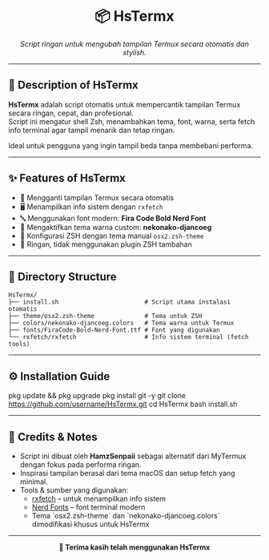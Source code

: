 <h1 align="center">📦 HsTermx</h1>
<p align="center"><i>Script ringan untuk mengubah tampilan Termux secara otomatis dan stylish.</i></p>

---

## 📌 Description of HsTermx

**HsTermx** adalah script otomatis untuk mempercantik tampilan Termux secara ringan, cepat, dan profesional.  
Script ini mengatur shell Zsh, menambahkan tema, font, warna, serta fetch info terminal agar tampil menarik dan tetap ringan.

Ideal untuk pengguna yang ingin tampil beda tanpa membebani performa.

---

## ✨ Features of HsTermx

- 🎨 Mengganti tampilan Termux secara otomatis
- 🖥️ Menampilkan info sistem dengan `rxfetch`
- 🔤 Menggunakan font modern: **Fira Code Bold Nerd Font**
- 🌈 Mengaktifkan tema warna custom: **nekonako-djancoeg**
- 🧠 Konfigurasi ZSH dengan tema manual `osx2.zsh-theme`
- 🚀 Ringan, tidak menggunakan plugin ZSH tambahan

---

## 📁 Directory Structure

```text
HsTermx/
├── install.sh                        # Script utama instalasi otomatis
├── theme/osx2.zsh-theme              # Tema untuk ZSH
├── colors/nekonako-djancoeg.colors   # Tema warna untuk Termux
├── fonts/FiraCode-Bold-Nerd-Font.ttf # Font yang digunakan
└── rxfetch/rxfetch                   # Info sistem terminal (fetch tools)
```

---

## ⚙️ Installation Guide

pkg update && pkg upgrade
pkg install git -y
git clone https://github.com/username/HsTermx.git
cd HsTermx
bash install.sh

---

## 🧠 Credits & Notes

- Script ini dibuat oleh **HamzSenpaii** sebagai alternatif dari MyTermux dengan fokus pada performa ringan.
- Inspirasi tampilan berasal dari tema macOS dan setup fetch yang minimal.
- Tools & sumber yang digunakan:
  - [rxfetch](https://github.com/phosguy/rxfetch) – untuk menampilkan info sistem
  - [Nerd Fonts](https://www.nerdfonts.com/) – font terminal modern
  - Tema \`osx2.zsh-theme\` dan \`nekonako-djancoeg.colors\` dimodifikasi khusus untuk HsTermx

---

<p align="center"><b>🖤 Terima kasih telah menggunakan HsTermx</b></p>
